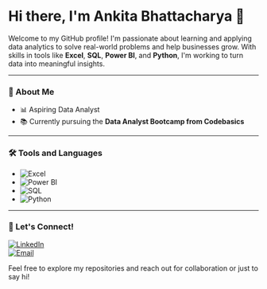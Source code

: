 # Hi there, I'm Ankita Bhattacharya 👋

Welcome to my GitHub profile! I'm passionate about learning and applying data analytics to solve real-world problems and help businesses grow. With skills in tools like **Excel**, **SQL**, **Power BI**, and **Python**, I'm working to turn data into meaningful insights.

---

### 📌 About Me
- 📊 Aspiring Data Analyst  
- 📚 Currently pursuing the **Data Analyst Bootcamp from Codebasics**   

---

### 🛠️ Tools and Languages
- ![Excel](https://img.shields.io/badge/-Excel-green?style=flat)
- ![Power BI](https://img.shields.io/badge/-PowerBI-yellow?style=flat)
- ![SQL](https://img.shields.io/badge/-MySQL-blue?style=flat)
- ![Python](https://img.shields.io/badge/-Python-black?style=flat)

---

### 🤝 Let's Connect!
[![LinkedIn](https://img.shields.io/badge/-LinkedIn-blue?style=flat&logo=linkedin)](https://www.linkedin.com/in/ankitabhattacharya18/)  
[![Email](https://img.shields.io/badge/-Email-red?style=flat&logo=gmail)](mailto:ankitabhattacharya1809@gmail.com)

Feel free to explore my repositories and reach out for collaboration or just to say hi!
